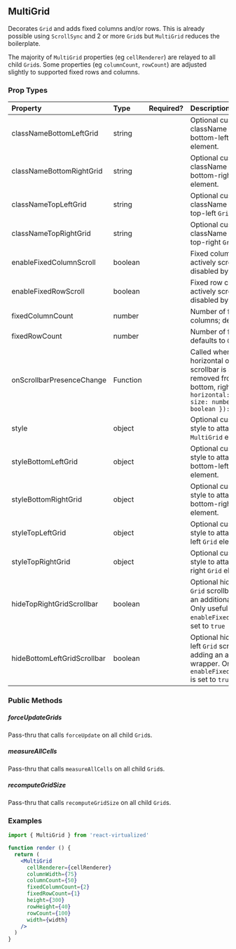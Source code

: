 MultiGrid
---------------

Decorates `Grid` and adds fixed columns and/or rows.
This is already possible using `ScrollSync` and 2 or more `Grid`s but `MultiGrid` reduces the boilerplate.

The majority of `MultiGrid` properties (eg `cellRenderer`) are relayed to all child `Grid`s.
Some properties (eg `columnCount`, `rowCount`) are adjusted slightly to supported fixed rows and columns.

### Prop Types
| Property | Type | Required? | Description |
|:---|:---|:---:|:---|
| classNameBottomLeftGrid | string |  | Optional custom className to attach to bottom-left `Grid` element. |
| classNameBottomRightGrid | string |  | Optional custom className to attach to bottom-right `Grid` element. |
| classNameTopLeftGrid | string |  | Optional custom className to attach to top-left `Grid` element. |
| classNameTopRightGrid | string |  | Optional custom className to attach to top-right `Grid` element. |
| enableFixedColumnScroll | boolean |  | Fixed column can be actively scrolled; disabled by default |
| enableFixedRowScroll | boolean |  | Fixed row can be actively scrolled; disabled by default |
| fixedColumnCount | number |  | Number of fixed columns; defaults to `0` |
| fixedRowCount | number |  | Number of fixed rows; defaults to `0` |
| onScrollbarPresenceChange | Function |  | Called whenever a horizontal or vertical scrollbar is added or removed from the bottom, right `Grid`.: `({ horizontal: boolean, size: number, vertical: boolean }): void` |
| style | object |  | Optional custom inline style to attach to root `MultiGrid` element. |
| styleBottomLeftGrid | object |  | Optional custom inline style to attach to bottom-left `Grid` element. |
| styleBottomRightGrid | object |  | Optional custom inline style to attach to bottom-right `Grid` element. |
| styleTopLeftGrid | object |  | Optional custom inline style to attach to top-left `Grid` element. |
| styleTopRightGrid | object |  | Optional custom inline style to attach to top-right `Grid` element. |
| hideTopRightGridScrollbar | boolean |  | Optional hides top-right `Grid` scrollbar by adding an additional wrapper. Only useful if `enableFixedRowScroll` is set to `true` |
| hideBottomLeftGridScrollbar | boolean |  | Optional hides bottom-left `Grid` scrollbar by adding an additional wrapper. Only useful if `enableFixedColumnScroll` is set to `true` |

### Public Methods

##### forceUpdateGrids

Pass-thru that calls `forceUpdate` on all child `Grid`s.

##### measureAllCells

Pass-thru that calls `measureAllCells` on all child `Grid`s.

##### recomputeGridSize

Pass-thru that calls `recomputeGridSize` on all child `Grid`s.

### Examples

```jsx
import { MultiGrid } from 'react-virtualized'

function render () {
  return (
    <MultiGrid
      cellRenderer={cellRenderer}
      columnWidth={75}
      columnCount={50}
      fixedColumnCount={2}
      fixedRowCount={1}
      height={300}
      rowHeight={40}
      rowCount={100}
      width={width}
    />
  )
}
```
